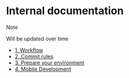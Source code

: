 # Internal documentation

> [!NOTE]  
> Will be updated over time

- [1. Workflow](https://github.com/GatherFlow/docs/blob/main/docs/1-workflow.md)
- [2. Commit rules](https://github.com/GatherFlow/docs/blob/main/docs/2-commit-rules.md)
- [3. Prepare your environment](https://github.com/GatherFlow/docs/blob/main/docs/3-prepare-your-environment.md)
- [4. Mobile Development](https://github.com/GatherFlow/docs/blob/main/docs/4-mobile-development.md)